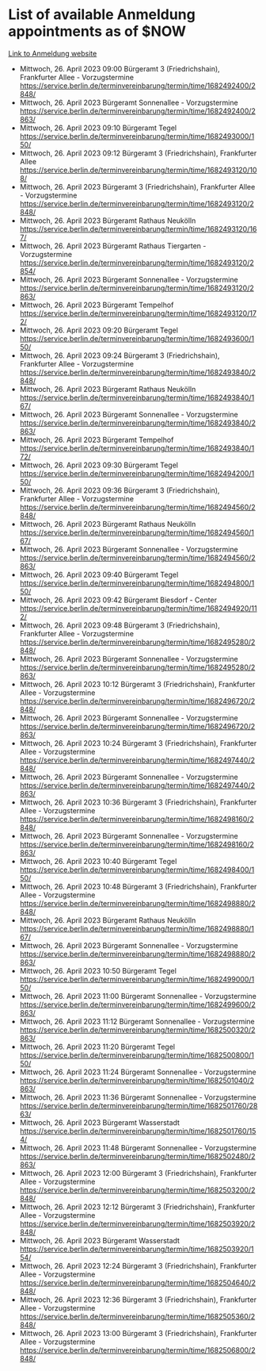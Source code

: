 # List of available Anmeldung appointments as of $NOW
[Link to Anmeldung website](https://service.berlin.de/terminvereinbarung/termin/tag.php?termin=1&anliegen[]=120686&dienstleisterlist=122210,122217,327316,122219,327312,122227,327314,122231,327346,122243,327348,122254,122252,329742,122260,329745,122262,329748,122271,327278,122273,327274,122277,327276,330436,122280,327294,122282,327290,122284,327292,122291,327270,122285,327266,122286,327264,122296,327268,150230,329760,122297,327286,122294,327284,122312,329763,122314,329775,122304,327330,122311,327334,122309,327332,317869,122281,327352,122279,329772,122283,122276,327324,122274,327326,122267,329766,122246,327318,122251,327320,122257,327322,122208,327298,122226,327300&herkunft=http%3A%2F%2Fservice.berlin.de%2Fdienstleistung%2F120686%2F)
- Mittwoch, 26. April 2023 09:00 Bürgeramt 3 (Friedrichshain), Frankfurter Allee - Vorzugstermine https://service.berlin.de/terminvereinbarung/termin/time/1682492400/2848/
- Mittwoch, 26. April 2023  Bürgeramt Sonnenallee - Vorzugstermine https://service.berlin.de/terminvereinbarung/termin/time/1682492400/2863/
- Mittwoch, 26. April 2023 09:10 Bürgeramt Tegel https://service.berlin.de/terminvereinbarung/termin/time/1682493000/150/
- Mittwoch, 26. April 2023 09:12 Bürgeramt 3 (Friedrichshain), Frankfurter Allee https://service.berlin.de/terminvereinbarung/termin/time/1682493120/108/
- Mittwoch, 26. April 2023  Bürgeramt 3 (Friedrichshain), Frankfurter Allee - Vorzugstermine https://service.berlin.de/terminvereinbarung/termin/time/1682493120/2848/
- Mittwoch, 26. April 2023  Bürgeramt Rathaus Neukölln https://service.berlin.de/terminvereinbarung/termin/time/1682493120/167/
- Mittwoch, 26. April 2023  Bürgeramt Rathaus Tiergarten - Vorzugstermine https://service.berlin.de/terminvereinbarung/termin/time/1682493120/2854/
- Mittwoch, 26. April 2023  Bürgeramt Sonnenallee - Vorzugstermine https://service.berlin.de/terminvereinbarung/termin/time/1682493120/2863/
- Mittwoch, 26. April 2023  Bürgeramt Tempelhof https://service.berlin.de/terminvereinbarung/termin/time/1682493120/172/
- Mittwoch, 26. April 2023 09:20 Bürgeramt Tegel https://service.berlin.de/terminvereinbarung/termin/time/1682493600/150/
- Mittwoch, 26. April 2023 09:24 Bürgeramt 3 (Friedrichshain), Frankfurter Allee - Vorzugstermine https://service.berlin.de/terminvereinbarung/termin/time/1682493840/2848/
- Mittwoch, 26. April 2023  Bürgeramt Rathaus Neukölln https://service.berlin.de/terminvereinbarung/termin/time/1682493840/167/
- Mittwoch, 26. April 2023  Bürgeramt Sonnenallee - Vorzugstermine https://service.berlin.de/terminvereinbarung/termin/time/1682493840/2863/
- Mittwoch, 26. April 2023  Bürgeramt Tempelhof https://service.berlin.de/terminvereinbarung/termin/time/1682493840/172/
- Mittwoch, 26. April 2023 09:30 Bürgeramt Tegel https://service.berlin.de/terminvereinbarung/termin/time/1682494200/150/
- Mittwoch, 26. April 2023 09:36 Bürgeramt 3 (Friedrichshain), Frankfurter Allee - Vorzugstermine https://service.berlin.de/terminvereinbarung/termin/time/1682494560/2848/
- Mittwoch, 26. April 2023  Bürgeramt Rathaus Neukölln https://service.berlin.de/terminvereinbarung/termin/time/1682494560/167/
- Mittwoch, 26. April 2023  Bürgeramt Sonnenallee - Vorzugstermine https://service.berlin.de/terminvereinbarung/termin/time/1682494560/2863/
- Mittwoch, 26. April 2023 09:40 Bürgeramt Tegel https://service.berlin.de/terminvereinbarung/termin/time/1682494800/150/
- Mittwoch, 26. April 2023 09:42 Bürgeramt Biesdorf - Center https://service.berlin.de/terminvereinbarung/termin/time/1682494920/112/
- Mittwoch, 26. April 2023 09:48 Bürgeramt 3 (Friedrichshain), Frankfurter Allee - Vorzugstermine https://service.berlin.de/terminvereinbarung/termin/time/1682495280/2848/
- Mittwoch, 26. April 2023  Bürgeramt Sonnenallee - Vorzugstermine https://service.berlin.de/terminvereinbarung/termin/time/1682495280/2863/
- Mittwoch, 26. April 2023 10:12 Bürgeramt 3 (Friedrichshain), Frankfurter Allee - Vorzugstermine https://service.berlin.de/terminvereinbarung/termin/time/1682496720/2848/
- Mittwoch, 26. April 2023  Bürgeramt Sonnenallee - Vorzugstermine https://service.berlin.de/terminvereinbarung/termin/time/1682496720/2863/
- Mittwoch, 26. April 2023 10:24 Bürgeramt 3 (Friedrichshain), Frankfurter Allee - Vorzugstermine https://service.berlin.de/terminvereinbarung/termin/time/1682497440/2848/
- Mittwoch, 26. April 2023  Bürgeramt Sonnenallee - Vorzugstermine https://service.berlin.de/terminvereinbarung/termin/time/1682497440/2863/
- Mittwoch, 26. April 2023 10:36 Bürgeramt 3 (Friedrichshain), Frankfurter Allee - Vorzugstermine https://service.berlin.de/terminvereinbarung/termin/time/1682498160/2848/
- Mittwoch, 26. April 2023  Bürgeramt Sonnenallee - Vorzugstermine https://service.berlin.de/terminvereinbarung/termin/time/1682498160/2863/
- Mittwoch, 26. April 2023 10:40 Bürgeramt Tegel https://service.berlin.de/terminvereinbarung/termin/time/1682498400/150/
- Mittwoch, 26. April 2023 10:48 Bürgeramt 3 (Friedrichshain), Frankfurter Allee - Vorzugstermine https://service.berlin.de/terminvereinbarung/termin/time/1682498880/2848/
- Mittwoch, 26. April 2023  Bürgeramt Rathaus Neukölln https://service.berlin.de/terminvereinbarung/termin/time/1682498880/167/
- Mittwoch, 26. April 2023  Bürgeramt Sonnenallee - Vorzugstermine https://service.berlin.de/terminvereinbarung/termin/time/1682498880/2863/
- Mittwoch, 26. April 2023 10:50 Bürgeramt Tegel https://service.berlin.de/terminvereinbarung/termin/time/1682499000/150/
- Mittwoch, 26. April 2023 11:00 Bürgeramt Sonnenallee - Vorzugstermine https://service.berlin.de/terminvereinbarung/termin/time/1682499600/2863/
- Mittwoch, 26. April 2023 11:12 Bürgeramt Sonnenallee - Vorzugstermine https://service.berlin.de/terminvereinbarung/termin/time/1682500320/2863/
- Mittwoch, 26. April 2023 11:20 Bürgeramt Tegel https://service.berlin.de/terminvereinbarung/termin/time/1682500800/150/
- Mittwoch, 26. April 2023 11:24 Bürgeramt Sonnenallee - Vorzugstermine https://service.berlin.de/terminvereinbarung/termin/time/1682501040/2863/
- Mittwoch, 26. April 2023 11:36 Bürgeramt Sonnenallee - Vorzugstermine https://service.berlin.de/terminvereinbarung/termin/time/1682501760/2863/
- Mittwoch, 26. April 2023  Bürgeramt Wasserstadt https://service.berlin.de/terminvereinbarung/termin/time/1682501760/154/
- Mittwoch, 26. April 2023 11:48 Bürgeramt Sonnenallee - Vorzugstermine https://service.berlin.de/terminvereinbarung/termin/time/1682502480/2863/
- Mittwoch, 26. April 2023 12:00 Bürgeramt 3 (Friedrichshain), Frankfurter Allee - Vorzugstermine https://service.berlin.de/terminvereinbarung/termin/time/1682503200/2848/
- Mittwoch, 26. April 2023 12:12 Bürgeramt 3 (Friedrichshain), Frankfurter Allee - Vorzugstermine https://service.berlin.de/terminvereinbarung/termin/time/1682503920/2848/
- Mittwoch, 26. April 2023  Bürgeramt Wasserstadt https://service.berlin.de/terminvereinbarung/termin/time/1682503920/154/
- Mittwoch, 26. April 2023 12:24 Bürgeramt 3 (Friedrichshain), Frankfurter Allee - Vorzugstermine https://service.berlin.de/terminvereinbarung/termin/time/1682504640/2848/
- Mittwoch, 26. April 2023 12:36 Bürgeramt 3 (Friedrichshain), Frankfurter Allee - Vorzugstermine https://service.berlin.de/terminvereinbarung/termin/time/1682505360/2848/
- Mittwoch, 26. April 2023 13:00 Bürgeramt 3 (Friedrichshain), Frankfurter Allee - Vorzugstermine https://service.berlin.de/terminvereinbarung/termin/time/1682506800/2848/
